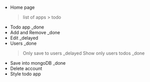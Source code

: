 * Home page
    > list of apps
        > todo
* Todo app _done
* Add and Remove _done
* Edit _delayed
* Users _done
    >Only save to users _delayed
    >Show only users todos _done
* Save into mongoDB _done
* Delete account
* Style todo app